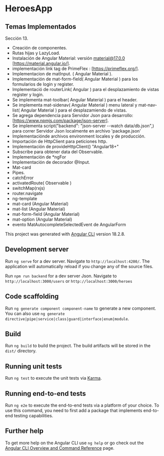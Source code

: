 # HeroesApp

## Temas Implementados

Sección 13.

- Creación de componentes.
- Rutas hijas y LazyLoad.
- Instalación de Angular Material: versión material@17.0.0 [https://material.angular.io/].
- implementación link tag de PrimeFlex : [https://primeflex.org/].
- Implementacion de matInput. ( Angular Material ).
- Implementación de mat-form-field( Angular Material ) para los formularios de login y register.
- Implementació de routerLink( Angular ) para el desplazamiento de vistas register y login.
- Se implementa mat-toolbar( Angular Material ) para el header.
- Se implementa mat-sidenav( Angular Material ) menu lateral y mat-nav-list( Angular Material ) para el desplazamiendo de vistas.
- Se agrega dependencia para Servidor Json para desarrollo: [https://www.npmjs.com/package/json-server].
- Se implementa script("backend": "json-server --watch data/db.json",) para correr Servidor Json localmente en archivo 'package.json'
- Implementaciónde archivos environment locales y de producción.
- Importación de HttpClient para peticiones http.
- Implementación de provideHttpClient() "Angular18+"
- Subscribe para obtener data del Observable.
- Implementación de *ngFor
- Implementación de decorador @Input.
- Mat-card
- Pipes.
- catchError
- activatedRoute( Observable )
- switchMap(rxjs)
- router.navigate
- ng-template
- mat-card (Angular Material)
- mat-list (Angular Material)
- mat-form-field (Angular Material)
- mat-option (Angular Material)
- evento MatAutocompleteSelectedEvent de AngularForm

This project was generated with [Angular CLI](https://github.com/angular/angular-cli) version 18.2.8.

## Development server

Run `ng serve` for a dev server. Navigate to `http://localhost:4200/`. The application will automatically reload if you change any of the source files.

Run `npm run backend` for a dev server Json. Navigate to `http://localhost:3000/users` or `http://localhost:3000/heroes`

## Code scaffolding

Run `ng generate component component-name` to generate a new component. You can also use `ng generate directive|pipe|service|class|guard|interface|enum|module`.

## Build

Run `ng build` to build the project. The build artifacts will be stored in the `dist/` directory.

## Running unit tests

Run `ng test` to execute the unit tests via [Karma](https://karma-runner.github.io).

## Running end-to-end tests

Run `ng e2e` to execute the end-to-end tests via a platform of your choice. To use this command, you need to first add a package that implements end-to-end testing capabilities.

## Further help

To get more help on the Angular CLI use `ng help` or go check out the [Angular CLI Overview and Command Reference](https://angular.dev/tools/cli) page.
